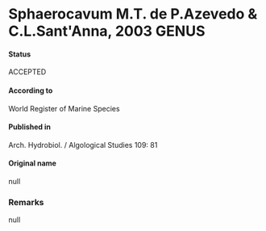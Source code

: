 Sphaerocavum M.T. de P.Azevedo & C.L.Sant'Anna, 2003 GENUS
=======

#### Status
ACCEPTED

#### According to
World Register of Marine Species

#### Published in
Arch. Hydrobiol. / Algological Studies 109: 81

#### Original name
null

### Remarks
null